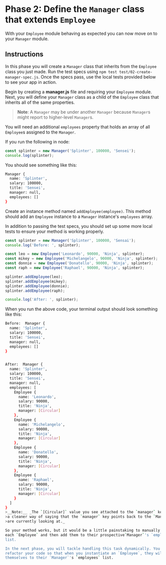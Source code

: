 # Phase 2: Define the `Manager` class that extends `Employee`

With your `Employee` module behaving as expected you can now move on to your 
`Manager` module.

## Instructions

In this phase you will create a `Manager` class that inherits from the 
`Employee` class you just made. Run the test specs using 
`npm test test/02-create-manager-spec.js`. Once the specs pass, use the local 
tests provided below to see your app in action.

Begin by creating a __manager.js__ file and requiring your `Employee` module. 
Next, you will define your `Manager` class as a child of the `Employee` class
that inherits all of the same properties. 

> **Note**: A `Manager` may be under another `Manager` because
>`Manager`s might report to higher-level `Manager`s.

You will need an additional `employees` property that holds an array of all 
`Employee`s assigned to the `Manager`.


If you run the following in node:
```js
const splinter = new Manager('Splinter', 100000, 'Sensei');
console.log(splinter);
```

You should see something like this:
```bash
Manager {
  name: 'Splinter',
  salary: 100000,
  title: 'Sensei',
  manager: null, 
  employees: []
}
```

Create an instance method named `addEmployee(employee)`. This method should add
an `Employee` instance to a `Manager` instance's `employees` array. 

In addition to passing the test specs, you should set up some more local tests 
to ensure your method is working properly.

```js
const splinter = new Manager('Splinter', 100000, 'Sensai');
console.log('Before: ', splinter);

const leo = new Employee('Leonardo', 90000, 'Ninja', splinter);
const mikey = new Employee('Michelangelo', 90000, 'Ninja', splinter);
const donnie = new Employee('Donatello', 90000, 'Ninja', splinter);
const raph = new Employee('Raphael', 90000, 'Ninja', splinter);

splinter.addEmployee(leo);
splinter.addEmployee(mikey);
splinter.addEmployee(donnie);
splinter.addEmployee(raph);

console.log('After: ', splinter);
```

When you run the above code, your terminal output should look something like 
this:

```bash
Before:  Manager {
  name: 'Splinter',
  salary: 100000,
  title: 'Sensei',
  manager: null,
  employees: []
}


After:  Manager {
  name: 'Splinter',
  salary: 100000,
  title: 'Sensei',
  manager: null,
  employees: [
    Employee {
      name: 'Leonardo',
      salary: 90000,
      title: 'Ninja',
      manager: [Circular]
    },
    Employee {
      name: 'Michelangelo',
      salary: 90000,
      title: 'Ninja',
      manager: [Circular]
    },
    Employee {
      name: 'Donatello',
      salary: 90000,
      title: 'Ninja',
      manager: [Circular]
    },
    Employee {
      name: 'Raphael',
      salary: 90000,
      title: 'Ninja',
      manager: [Circular]
    }
  ]
}
>__Note:__ _The `[Circular]` value you see attached to the `manager` key is just
>a cleaner way of saying that the `manager` key points back to the `Manager` you
>are currently looking at._

So your method works, but it would be a little painstaking to manually create 
each `Employee` and then add them to their prospective`Manager`'s `employees`
list.

In the next phase, you will tackle handling this task dynamically. You will 
refactor your code so that when you instantiate an `Employee`, they will add 
themselves to their `Manager`'s `employees` list.